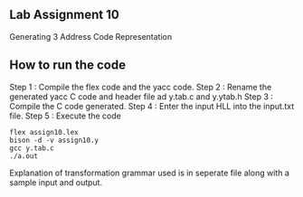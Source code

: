 ## Lab Assignment 10

Generating 3 Address Code Representation

## How to run the code

Step 1 : Compile the flex code and the yacc code.
Step 2 : Rename the generated yacc C code and header file ad y.tab.c and y.ytab.h
Step 3 : Compile the C code generated.
Step 4 : Enter the input HLL into the input.txt file.
Step 5 : Execute the code

```
flex assign10.lex
bison -d -v assign10.y
gcc y.tab.c
./a.out
```

Explanation of transformation grammar used is in seperate file along with a sample input and output.